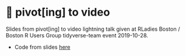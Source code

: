 # 🍔 pivot[ing] to video
Slides from pivot[ing] to video lightning talk given at RLadies Boston / Boston R Users Group tidyverse-team event 2019-10-28.

* Code from slides [here](https://rpubs.com/maraaverick/pivot-to-video)
